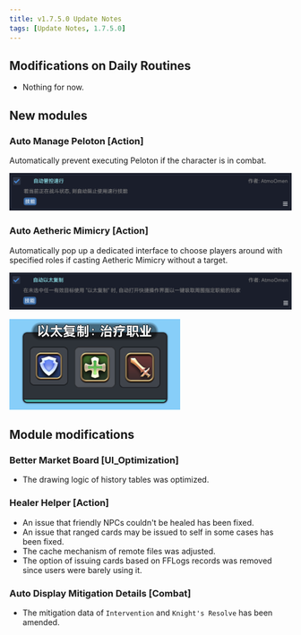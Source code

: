 ```yaml
---
title: v1.7.5.0 Update Notes
tags: [Update Notes, 1.7.5.0]
---
```


## Modifications on Daily Routines

- Nothing for now.

## New modules

### Auto Manage Peloton [Action]

Automatically prevent executing Peloton if the character is in combat.

![AutoManagePeloton](/assets/Changelog/1.7.5.0/AutoManagePeloton.png)

### Auto Aetheric Mimicry [Action]

Automatically pop up a dedicated interface to choose players around with specified roles if casting Aetheric Mimicry without a target.

![AutoAethericMimicry](/assets/Changelog/1.7.5.0/AutoAethericMimicry.png)

![AutoAethericMimicry-UI](/assets/Changelog/1.7.5.0/AutoAethericMimicry-UI.png)

## Module modifications

### Better Market Board [UI_Optimization]

- The drawing logic of history tables was optimized.

### Healer Helper [Action]

- An issue that friendly NPCs couldn't be healed has been fixed.
- An issue that ranged cards may be issued to self in some cases has been fixed.
- The cache mechanism of remote files was adjusted.
- The option of issuing cards based on FFLogs records was removed since users were barely using it.

### Auto Display Mitigation Details [Combat]

- The mitigation data of `Intervention` and `Knight's Resolve` has been amended.